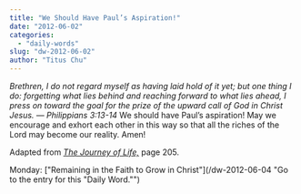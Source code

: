 ```yaml
---
title: "We Should Have Paul’s Aspiration!"
date: "2012-06-02"
categories: 
  - "daily-words"
slug: "dw-2012-06-02"
author: "Titus Chu"
---
```


_Brethren, I do not regard myself as having laid hold of it yet; but one thing I do: forgetting what lies behind and reaching forward to what lies ahead, I press on toward the goal for the prize of the upward call of God in Christ Jesus. — Philippians 3:13-14_ We should have Paul’s aspiration! May we encourage and exhort each other in this way so that all the riches of the Lord may become our reality. Amen!

Adapted from _[The Journey of Life,](/book-journey "Go to the listing for this book.")_ page 205.

Monday: ["Remaining in the Faith to Grow in Christ"](/dw-2012-06-04 "Go to the entry for this "Daily Word."")
